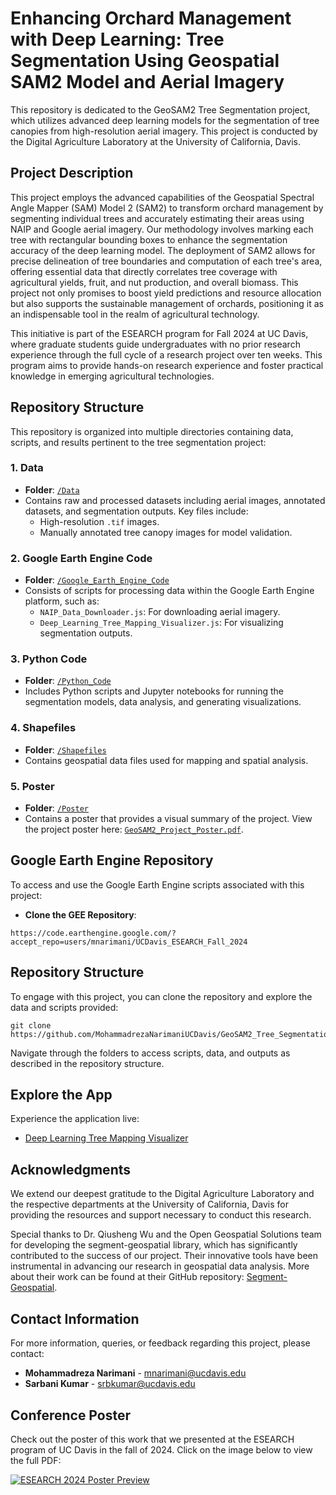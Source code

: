 # **Enhancing Orchard Management with Deep Learning: Tree Segmentation Using Geospatial SAM2 Model and Aerial Imagery**

This repository is dedicated to the GeoSAM2 Tree Segmentation project, which utilizes advanced deep learning models for the segmentation of tree canopies from high-resolution aerial imagery. This project is conducted by the Digital Agriculture Laboratory at the University of California, Davis.

## **Project Description**

This project employs the advanced capabilities of the Geospatial Spectral Angle Mapper (SAM) Model 2 (SAM2) to transform orchard management by segmenting individual trees and accurately estimating their areas using NAIP and Google aerial imagery. Our methodology involves marking each tree with rectangular bounding boxes to enhance the segmentation accuracy of the deep learning model. The deployment of SAM2 allows for precise delineation of tree boundaries and computation of each tree's area, offering essential data that directly correlates tree coverage with agricultural yields, fruit, and nut production, and overall biomass. This project not only promises to boost yield predictions and resource allocation but also supports the sustainable management of orchards, positioning it as an indispensable tool in the realm of agricultural technology.

This initiative is part of the ESEARCH program for Fall 2024 at UC Davis, where graduate students guide undergraduates with no prior research experience through the full cycle of a research project over ten weeks. This program aims to provide hands-on research experience and foster practical knowledge in emerging agricultural technologies.

## **Repository Structure**

This repository is organized into multiple directories containing data, scripts, and results pertinent to the tree segmentation project:

### 1. **Data**
   - **Folder**: [`/Data`](./Data)
   - Contains raw and processed datasets including aerial images, annotated datasets, and segmentation outputs. Key files include:
     - High-resolution `.tif` images.
     - Manually annotated tree canopy images for model validation.

### 2. **Google Earth Engine Code**
   - **Folder**: [`/Google_Earth_Engine_Code`](./Google_Earth_Engine_Code)
   - Consists of scripts for processing data within the Google Earth Engine platform, such as:
     - `NAIP_Data_Downloader.js`: For downloading aerial imagery.
     - `Deep_Learning_Tree_Mapping_Visualizer.js`: For visualizing segmentation outputs.

### 3. **Python Code**
   - **Folder**: [`/Python_Code`](./Python_Code)
   - Includes Python scripts and Jupyter notebooks for running the segmentation models, data analysis, and generating visualizations.

### 4. **Shapefiles**
   - **Folder**: [`/Shapefiles`](./Shapefiles)
   - Contains geospatial data files used for mapping and spatial analysis.

### 5. **Poster**
   - **Folder**: [`/Poster`](./Poster)
   - Contains a poster that provides a visual summary of the project. View the project poster here: [`GeoSAM2_Project_Poster.pdf`](./Poster/GeoSAM2_Project_Poster.pdf).

## **Google Earth Engine Repository**

To access and use the Google Earth Engine scripts associated with this project:
- **Clone the GEE Repository**:
```plaintext
https://code.earthengine.google.com/?accept_repo=users/mnarimani/UCDavis_ESEARCH_Fall_2024
```

## **Repository Structure**

To engage with this project, you can clone the repository and explore the data and scripts provided:
```plaintext
git clone https://github.com/MohammadrezaNarimaniUCDavis/GeoSAM2_Tree_Segmentation.git
 ```

Navigate through the folders to access scripts, data, and outputs as described in the repository structure.

## Explore the App
Experience the application live:
- [Deep Learning Tree Mapping Visualizer]([https://ee-mnarimani.projects.earthengine.app/view/global-vegetation-and-climate-insights-portal](https://ee-mnarimani.projects.earthengine.app/view/deeplearningtreemappingvisualizer))

## **Acknowledgments**
We extend our deepest gratitude to the Digital Agriculture Laboratory and the respective departments at the University of California, Davis for providing the resources and support necessary to conduct this research.

Special thanks to Dr. Qiusheng Wu and the Open Geospatial Solutions team for developing the segment-geospatial library, which has significantly contributed to the success of our project. Their innovative tools have been instrumental in advancing our research in geospatial data analysis. More about their work can be found at their GitHub repository: [Segment-Geospatial](https://github.com/opengeos/segment-geospatial).

## **Contact Information**
For more information, queries, or feedback regarding this project, please contact:
- **Mohammadreza Narimani** - [mnarimani@ucdavis.edu](mailto:mnarimani@ucdavis.edu)
- **Sarbani Kumar** - [srbkumar@ucdavis.edu](mailto:srbkumar@ucdavis.edu)

## **Conference Poster**

Check out the poster of this work that we presented at the ESEARCH program of UC Davis in the fall of 2024. Click on the image below to view the full PDF:

[![ESEARCH 2024 Poster Preview](Poster/ESEARCH_Fall2024_Poster_GeoSAM2_Tree_Segmentation.png)](Poster/ESEARCH_Fall2024_Poster_GeoSAM2_Tree_Segmentation.pdf)
